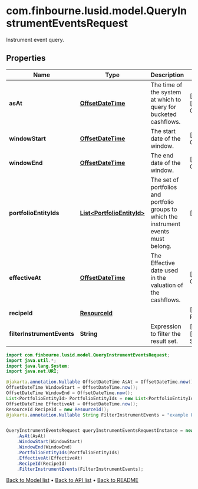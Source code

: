 # com.finbourne.lusid.model.QueryInstrumentEventsRequest
Instrument event query.

## Properties

Name | Type | Description | Notes
------------ | ------------- | ------------- | -------------
**asAt** | [**OffsetDateTime**](OffsetDateTime.md) | The time of the system at which to query for bucketed cashflows. | [optional] [default to OffsetDateTime]
**windowStart** | [**OffsetDateTime**](OffsetDateTime.md) | The start date of the window. | [default to OffsetDateTime]
**windowEnd** | [**OffsetDateTime**](OffsetDateTime.md) | The end date of the window. | [default to OffsetDateTime]
**portfolioEntityIds** | [**List&lt;PortfolioEntityId&gt;**](PortfolioEntityId.md) | The set of portfolios and portfolio groups to which the instrument events must belong. | [default to List<PortfolioEntityId>]
**effectiveAt** | [**OffsetDateTime**](OffsetDateTime.md) | The Effective date used in the valuation of the cashflows. | [default to OffsetDateTime]
**recipeId** | [**ResourceId**](ResourceId.md) |  | [default to ResourceId]
**filterInstrumentEvents** | **String** | Expression to filter the result set. | [optional] [default to String]

```java
import com.finbourne.lusid.model.QueryInstrumentEventsRequest;
import java.util.*;
import java.lang.System;
import java.net.URI;

@jakarta.annotation.Nullable OffsetDateTime AsAt = OffsetDateTime.now();
OffsetDateTime WindowStart = OffsetDateTime.now();
OffsetDateTime WindowEnd = OffsetDateTime.now();
List<PortfolioEntityId> PortfolioEntityIds = new List<PortfolioEntityId>();
OffsetDateTime EffectiveAt = OffsetDateTime.now();
ResourceId RecipeId = new ResourceId();
@jakarta.annotation.Nullable String FilterInstrumentEvents = "example FilterInstrumentEvents";


QueryInstrumentEventsRequest queryInstrumentEventsRequestInstance = new QueryInstrumentEventsRequest()
    .AsAt(AsAt)
    .WindowStart(WindowStart)
    .WindowEnd(WindowEnd)
    .PortfolioEntityIds(PortfolioEntityIds)
    .EffectiveAt(EffectiveAt)
    .RecipeId(RecipeId)
    .FilterInstrumentEvents(FilterInstrumentEvents);
```


[Back to Model list](../README.md#documentation-for-models) &#8226; [Back to API list](../README.md#documentation-for-api-endpoints) &#8226; [Back to README](../README.md)
